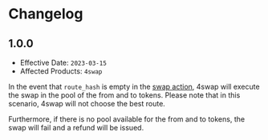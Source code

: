 # Changelog

## 1.0.0

- Effective Date: `2023-03-15`
- Affected Products: `4swap`

In the event that `route_hash` is empty in the [swap action](../references/4swap/action#swap), 4swap will execute the swap in the pool of the from and to tokens. Please note that in this scenario, 4swap will not choose the best route. 

Furthermore, if there is no pool available for the from and to tokens, the swap will fail and a refund will be issued.